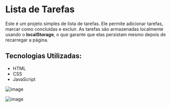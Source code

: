 # Lista de Tarefas

Este é um projeto simples de lista de tarefas. Ele permite adicionar tarefas, marcar como concluídas e excluir. As tarefas são armazenadas localmente usando o **localStorage**, o que garante que elas persistam mesmo depois de recarregar a página.

## Tecnologias Utilizadas:
- HTML
- CSS
- JavaScript

![image](https://github.com/user-attachments/assets/c714edb3-1cbb-4ec6-9cbc-2bac52664aa5)

![image](https://github.com/user-attachments/assets/4f044352-7d93-4968-a161-7c88502f1d93)

